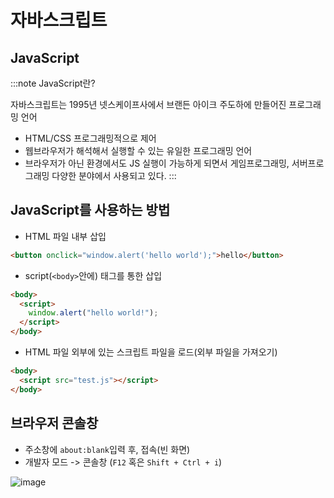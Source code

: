 # 자바스크립트

## JavaScript

:::note
JavaScript란?

자바스크립트는 1995년 넷스케이프사에서 브랜든 아이크 주도하에 만들어진 프로그래밍 언어

- HTML/CSS 프로그래밍적으로 제어
- 웹브라우저가 해석해서 실행할 수 있는 유일한 프로그래밍 언어
- 브라우저가 아닌 환경에서도 JS 실행이 가능하게 되면서 게임프로그래밍, 서버프로그래밍 다양한 분야에서 사용되고 있다.
:::

## JavaScript를 사용하는 방법

- HTML 파일 내부 삽입

```html
<button onclick="window.alert('hello world');">hello</button>
```

- script(`<body>`안에) 태그를 통한 삽입

```html
<body>
  <script>
    window.alert("hello world!");
  </script>
</body>
```

- HTML 파일 외부에 있는 스크립트 파일을 로드(외부 파일을 가져오기)

```html
<body>
  <script src="test.js"></script>
</body>
```

## 브라우저 콘솔창
- 주소창에 `about:blank`입력 후, 접속(빈 화면)
- 개발자 모드 -> 콘솔창 (`F12` 혹은 `Shift + Ctrl + i`)

![image](https://github.com/JJamVa/JJamVa/assets/80045006/7719e035-5213-43a1-b61d-a93dca24d327)